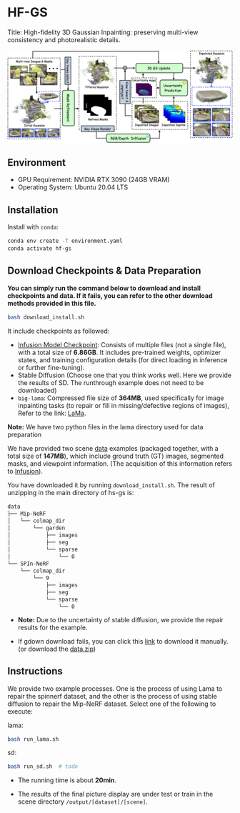 # HF-GS

Title: High-fidelity 3D Gaussian Inpainting: preserving multi-view consistency and photorealistic details.

![Pipeline](assets/pipeline.jpg)

## Environment 
* GPU Requirement: NVIDIA RTX 3090 (24GB VRAM)
* Operating System: Ubuntu 20.04 LTS
## Installation
Install with `conda`: 
```bash
conda env create -f environment.yaml
conda activate hf-gs
```

## Download Checkpoints & Data Preparation
**You can simply run the command below to download and install checkpoints and data. If it fails, you can refer to the other download methods provided in this file.**
```bash
bash download_install.sh
```
It include checkpoints as followed: 
* [Infusion Model Checkpoint](https://huggingface.co/Johanan0528/Infusion/tree/main): Consists of multiple files (not a single file), with a total size of **6.86GB**. It includes pre-trained weights, optimizer states, and training configuration details (for direct loading in inference or further fine-tuning).
* Stable Diffusion (Choose one that you think works well. Here we provide the results of SD. The runthrough example does not need to be downloaded)
*  `big-lama`: Compressed file size of **364MB**, used specifically for image inpainting tasks (to repair or fill in missing/defective regions of images), Refer to the link: [LaMa](https://github.com/advimman/lama).

**Note:** We have two python files in the lama directory used for data preparation

We have provided two scene [data](https://drive.google.com/drive/folders/1aUuvNQZvUwt93CfFBg_ZT2E8Uz_AfC9h?usp=drive_link) examples (packaged together, with a total size of **147MB**), which include ground truth (GT) images, segmented masks, and viewpoint information. (The acquisition of this information refers to [Infusion](https://github.com/ali-vilab/Infusion)).

You have downloaded it by running `download_install.sh`. The result of unzipping in the main directory of hs-gs is: 

```text
data
├── Mip-NeRF
│   └── colmap_dir
│       └── garden
│           ├── images
│           ├── seg
│           └── sparse
│               └── 0
└── SPIn-NeRF
    └── colmap_dir
        └── 9
            ├── images
            ├── seg
            └── sparse
                └── 0
```

- **Note:** Due to the uncertainty of stable diffusion, we provide the repair results for the example.

* If gdown download fails, you can click this [link](https://drive.google.com/drive/folders/1aUuvNQZvUwt93CfFBg_ZT2E8Uz_AfC9h?usp=drive_link) to download it manually. (or download the [data.zip](https://drive.google.com/file/d/1o-YDSlHmO6NALXhmLVxB4XYkc6H78rXE/view?usp=drive_link))


## Instructions

We provide two example processes. One is the process of using Lama to repair the spinnerf dataset, and the other is the process of using stable diffusion to repair the Mip-NeRF dataset. Select one of the following to execute:

lama:

```bash
bash run_lama.sh
```

sd:

```bash
bash run_sd.sh  # todo
```
* The running time is about **20min**.

* The results of the final picture display are under test or train in the scene directory `/output/[dataset]/[scene]`.

